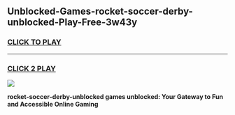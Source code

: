 
## Unblocked-Games-rocket-soccer-derby-unblocked-Play-Free-3w43y
<h3>
<a href="https://premium76.site?title=rocket-soccer-derby-unblocked&ref=18A">CLICK TO PLAY</a></h3>
<hr>

<h3>
<a href="https://premium76.site?title=rocket-soccer-derby-unblocked&ref=18A">CLICK 2 PLAY</a>
  
</h3>

<a href="https://premium76.site?title=rocket-soccer-derby-unblocked&ref=18A"><img src="https://clearcache.store/games.png"></a>


**rocket-soccer-derby-unblocked games unblocked: Your Gateway to Fun and Accessible Online Gaming**
